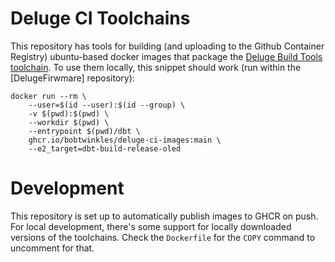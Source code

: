 # Deluge CI Toolchains

This repository has tools for building (and uploading to the Github Container
Registry) ubuntu-based docker images that package the [Deluge Build Tools
toolchain]. To use them locally, this snippet should work (run within the
[DelugeFirwmare] repository):

```shell
docker run --rm \
    --user=$(id --user):$(id --group) \
    -v $(pwd):$(pwd) \
    --workdir $(pwd) \
    --entrypoint $(pwd)/dbt \
    ghcr.io/bobtwinkles/deluge-ci-images:main \
    --e2_target=dbt-build-release-oled
```

# Development
This repository is set up to automatically publish images to GHCR on push. For
local development, there's some support for locally downloaded versions of the
toolchains. Check the `Dockerfile` for the `COPY` command to uncomment for
that.


[DelugeFirmware]: https://github.com/SynthstromAudible/DelugeFirmware/
[Deluge Build Tools toolchain]: https://github.com/litui/dbt-toolchain
